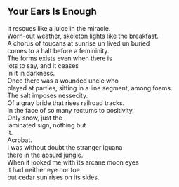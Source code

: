 Your Ears Is Enough
-------------------
It rescues like a juice in the miracle.  
Worn-out weather, skeleton lights like the breakfast.  
A chorus of toucans at sunrise un lived un buried  
comes to a halt before a femininity.  
The forms exists even when there is  
lots to say, and it ceases  
in it in darkness.  
Once there was a wounded uncle who  
played at parties, sitting in a line segment, among foams.  
The salt imposes nessecity.  
Of a gray bride that rises railroad tracks.  
In the face of so many rectums to positivity.  
Only snow, just the  
laminated sign, nothing but  
it.  
Acrobat.  
I was without doubt the stranger iguana  
there in the absurd jungle.  
When it looked me with its arcane moon eyes  
it had neither eye nor toe  
but cedar sun rises on its sides.  
